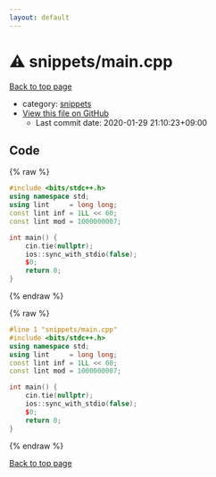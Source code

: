 ```yaml
---
layout: default
---
```


<!-- mathjax config similar to math.stackexchange -->
<script type="text/javascript" async
  src="https://cdnjs.cloudflare.com/ajax/libs/mathjax/2.7.5/MathJax.js?config=TeX-MML-AM_CHTML">
</script>
<script type="text/x-mathjax-config">
  MathJax.Hub.Config({
    TeX: { equationNumbers: { autoNumber: "AMS" }},
    tex2jax: {
      inlineMath: [ ['$','$'] ],
      processEscapes: true
    },
    "HTML-CSS": { matchFontHeight: false },
    displayAlign: "left",
    displayIndent: "2em"
  });
</script>

<script type="text/javascript" src="https://cdnjs.cloudflare.com/ajax/libs/jquery/3.4.1/jquery.min.js"></script>
<script src="https://cdn.jsdelivr.net/npm/jquery-balloon-js@1.1.2/jquery.balloon.min.js" integrity="sha256-ZEYs9VrgAeNuPvs15E39OsyOJaIkXEEt10fzxJ20+2I=" crossorigin="anonymous"></script>
<script type="text/javascript" src="../../assets/js/copy-button.js"></script>
<link rel="stylesheet" href="../../assets/css/copy-button.css" />


# :warning: snippets/main.cpp

<a href="../../index.html">Back to top page</a>

* category: <a href="../../index.html#67be68a348da3b850fb7daa10b034528">snippets</a>
* <a href="{{ site.github.repository_url }}/blob/master/snippets/main.cpp">View this file on GitHub</a>
    - Last commit date: 2020-01-29 21:10:23+09:00




## Code

<a id="unbundled"></a>
{% raw %}
```cpp
#include <bits/stdc++.h>
using namespace std;
using lint     = long long;
const lint inf = 1LL << 60;
const lint mod = 1000000007;

int main() {
    cin.tie(nullptr);
    ios::sync_with_stdio(false);
    $0;
    return 0;
}
```
{% endraw %}

<a id="bundled"></a>
{% raw %}
```cpp
#line 1 "snippets/main.cpp"
#include <bits/stdc++.h>
using namespace std;
using lint     = long long;
const lint inf = 1LL << 60;
const lint mod = 1000000007;

int main() {
    cin.tie(nullptr);
    ios::sync_with_stdio(false);
    $0;
    return 0;
}
```
{% endraw %}

<a href="../../index.html">Back to top page</a>

